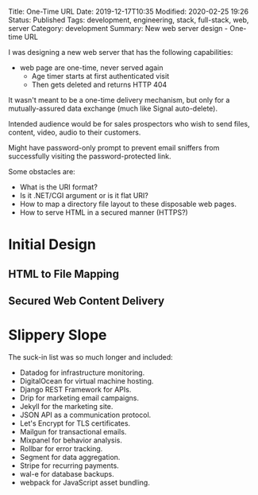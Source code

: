 Title: One-Time URL
Date: 2019-12-17T10:35
Modified: 2020-02-25 19:26
Status: Published
Tags: development, engineering, stack, full-stack, web, server
Category: development
Summary: New web server design - One-time URL

I was designing a new web server that has the following capabilities:

* web page are one-time, never served again
    * Age timer starts at first authenticated visit
    * Then gets deleted and returns HTTP 404

It wasn't meant to be a one-time delivery mechanism, but only for
a mutually-assured data exchange (much like Signal auto-delete).

Intended audience would be for sales prospectors who wish to send files, content, video, audio to their customers.

Might have password-only prompt to prevent email sniffers from successfully visiting the password-protected link.

Some obstacles are:

* What is the URI format?
* Is it .NET/CGI argument or is it flat URI?
* How to map a directory file layout to these disposable web pages.
* How to serve HTML in a secured manner (HTTPS?)


Initial Design
==============

HTML to File Mapping
--------------------


Secured Web Content Delivery
----------------------------


Slippery Slope
==============

The suck-in list was so much longer and included:

* Datadog for infrastructure monitoring.
* DigitalOcean for virtual machine hosting.
* Django REST Framework for APIs.
* Drip for marketing email campaigns.
* Jekyll for the marketing site.
* JSON API as a communication protocol.
* Let's Encrypt for TLS certificates.
* Mailgun for transactional emails.
* Mixpanel for behavior analysis.
* Rollbar for error tracking.
* Segment for data aggregation.
* Stripe for recurring payments.
* wal-e for database backups.
* webpack for JavaScript asset bundling.


